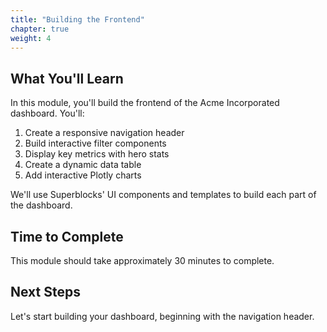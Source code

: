 ```yaml
---
title: "Building the Frontend"
chapter: true
weight: 4
---
```


## What You'll Learn

In this module, you'll build the frontend of the Acme Incorporated dashboard. You'll:

1. Create a responsive navigation header
2. Build interactive filter components
3. Display key metrics with hero stats
4. Create a dynamic data table
5. Add interactive Plotly charts

We'll use Superblocks' UI components and templates to build each part of the dashboard.

## Time to Complete
This module should take approximately 30 minutes to complete.

## Next Steps
Let's start building your dashboard, beginning with the navigation header.
